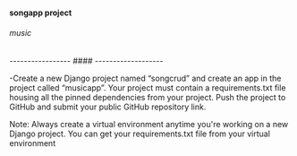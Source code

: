 #### songapp project

###### music

----------------- #### -------------------

-Create a new Django project named “songcrud” and create an app in the project called “musicapp”. Your project must contain a requirements.txt file housing all the pinned dependencies from your project. Push the project to GitHub and submit your public GitHub repository link.

Note: Always create a virtual environment anytime you're working on a new Django project. You can get your requirements.txt file from your virtual environment 